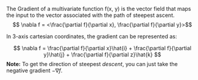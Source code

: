 The Gradient of a multivariate function f(x, y) is the vector field that maps the input to the vector associated with the path of steepest ascent. 
$$ \nabla f = <\frac{\partial f}{\partial x}, \frac{\partial f}{\partial y}>$$

In 3-axis cartesian coordinates, the gradient can be represented as:

$$ 
\nabla f = \frac{\partial f}{\partial x}\hat{i}  + \frac{\partial f}{\partial y}\hat{j} + \frac{\partial f}{\partial z}\hat{k}
$$
**Note:** To get the direction of steepest *descent*, you can just take the negative gradient $-\nabla f$. 
